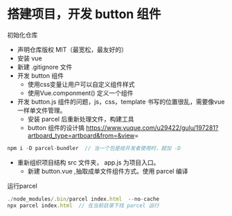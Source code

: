 # 搭建项目，开发 button 组件

初始化仓库

* 声明仓库版权 MIT（最宽松，最友好的）
* 安装 vue
* 新建 .gitignore 文件
* 开发 button 组件
  * 使用css变量让用户可以自定义组件样式
  * 使用Vue.componment() 定义一个组件
* 开发 button.js 组件的问题，js，css，template 书写的位置很乱，需要像vue一样单文件管理。
  * 安装 parcel 后重新处理文件，构建工具
  * button 组件的设计搞 <https://www.yuque.com/u29422/gulu/197281?artboard_type=artboard&from=&view>=

```js
npm i -D parcel-bundler  // 当一个包是给开发者使用时，就加 -D
```

* 重新组织项目结构 src 文件夹， app.js 为项目入口。
  * 新建 button.vue ,抽取成单文件组件方式。使用 parcel 编译

运行parcel

```js
./node_modules/.bin/parcel index.html  --no-cache
npx parcel index.html  // 在当前目录下找 parcel 运行
```
